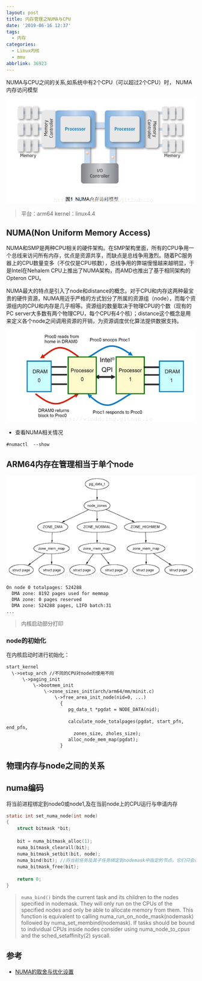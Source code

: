```yaml
---
layout: post
title: 内存管理之NUMA与CPU
date: '2019-06-16 12:37'
tags:
  - 内存
categories:
  - Linux内核
  - mmu
abbrlink: 36923
---
```


NUMA与CPU之间的关系,如系统中有2个CPU（可以超过2个CPU）时， NUMA内存访问模型

![mmu_numa_cpu](/images/2019/06/mmu_numa_cpu.png)

> 平台：arm64
> kernel：linux4.4

<!--more-->

## NUMA(Non Uniform Memory Access)

NUMA和SMP是两种CPU相关的硬件架构。在SMP架构里面，所有的CPU争用一个总线来访问所有内存，优点是资源共享，而缺点是总线争用激烈。随着PC服务器上的CPU数量变多（不仅仅是CPU核数），总线争用的弊端慢慢越来越明显，于是Intel在Nehalem CPU上推出了NUMA架构，而AMD也推出了基于相同架构的Opteron CPU。

NUMA最大的特点是引入了node和distance的概念。对于CPU和内存这两种最宝贵的硬件资源，NUMA用近乎严格的方式划分了所属的资源组（node），而每个资源组内的CPU和内存是几乎相等。资源组的数量取决于物理CPU的个数（现有的PC server大多数有两个物理CPU，每个CPU有4个核）；distance这个概念是用来定义各个node之间调用资源的开销，为资源调度优化算法提供数据支持。

![mmu_numa_intel_access](/images/2019/06/mmu_numa_intel_access.png)

- 查看NUMA相关情况
```
#numactl  --show
```
## ARM64内存在管理相当于单个node

![mmu_one_node](/images/2019/06/mmu_one_node.png)

```
On node 0 totalpages: 524288
  DMA zone: 8192 pages used for memmap
  DMA zone: 0 pages reserved
  DMA zone: 524288 pages, LIFO batch:31
...
```
> 内核启动部分打印

### node的初始化

在内核启动时进行初始化：

```
start_kernel
  \->setup_arch //不同的CPU对node的使用不同
      \->paging_init
          \->bootmem_init
              \->zone_sizes_init(arch/arm64/mm/minit.c)
                  \->free_area_init_node(nid=0, ...)
                    {
                       pg_data_t *pgdat = NODE_DATA(nid);

                       calculate_node_totalpages(pgdat, start_pfn, end_pfn,
                         zones_size, zholes_size);
                       alloc_node_mem_map(pgdat);
                    }
```

## 物理内存与node之间的关系


## numa编码

将当前进程绑定到node0或node1,及在当前node上的CPU运行与申请内存

``` C
static int set_numa_node(int node)
{
    struct bitmask *bit;

    bit = numa_bitmask_alloc(1);
    numa_bitmask_clearall(bit);
    numa_bitmask_setbit(bit, node);
    numa_bind(bit); //将当前任务及其子任务绑定到nodemask中指定的节点。它们只会在指定节点的CPU上运行，并且只能从它们分配内存。
    numa_bitmask_free(bit);

    return 0;
}
```

> `numa_bind()` binds the current task and its children to the nodes specified in nodemask. They will only run on the CPUs of the specified nodes and only be able to allocate memory from them. This function is equivalent to calling numa_run_on_node_mask(nodemask) followed by numa_set_membind(nodemask). If tasks should be bound to individual CPUs inside nodes consider using numa_node_to_cpus and the sched_setaffinity(2) syscall.

## 参考

* [NUMA的取舍与优化设置](https://www.cnblogs.com/xueqiuqiu/articles/9282903.html)
